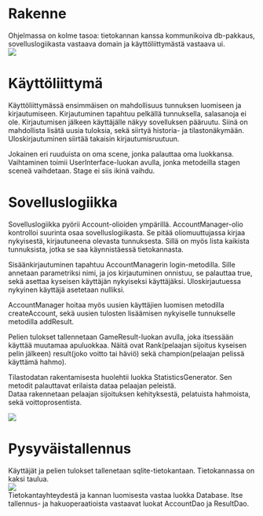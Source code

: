 # Rakenne
Ohjelmassa on kolme tasoa: tietokannan kanssa kommunikoiva db-pakkaus, sovelluslogiikasta vastaava domain ja käyttöliittymästä vastaava ui.  
<img src="https://yuml.me/f6c88072.png">

# Käyttöliittymä

Käyttöliittymässä ensimmäisen on mahdollisuus tunnuksen luomiseen ja kirjautumiseen. Kirjautuminen tapahtuu pelkällä tunnuksella, salasanoja ei ole. Kirjautumisen jälkeen käyttäjälle näkyy sovelluksen pääruutu. Siinä on mahdollista lisätä uusia tuloksia, sekä siirtyä historia- ja tilastonäkymään. Uloskirjautuminen siirtää takaisin kirjautumisruutuun.  

Jokainen eri ruuduista on oma scene, jonka palauttaa oma luokkansa. Vaihtaminen toimii UserInterface-luokan avulla, jonka metodeilla stagen sceneä vaihdetaan. Stage ei siis ikinä vaihdu.

# Sovelluslogiikka 
Sovelluslogiikka pyörii Account-olioiden ympärillä. AccountManager-olio kontrolloi suurinta osaa sovelluslogiikasta. Se pitää oliomuuttujassa kirjaa nykyisestä, kirjautuneena olevasta tunnuksesta. Sillä on myös lista kaikista tunnuksista, jotka se saa käynnistäessä tietokannasta.  

Sisäänkirjautuminen tapahtuu AccountManagerin login-metodilla. Sille annetaan parametriksi nimi, ja jos kirjautuminen onnistuu, se palauttaa true, sekä asettaa kyseisen käyttäjän nykyiseksi käyttäjäksi. Uloskirjautuessa nykyinen käyttäjä asetetaan nulliksi.  

AccountManager hoitaa myös uusien käyttäjien luomisen metodilla createAccount, sekä uusien tulosten lisäämisen nykyiselle tunnukselle metodilla addResult.  

Pelien tulokset tallennetaan GameResult-luokan avulla, joka itsessään käyttää muutamaa apuluokkaa. Näitä ovat Rank(pelaajan sijoitus kyseisen pelin jälkeen) result(joko voitto tai häviö) sekä champion(pelaajan pelissä käyttämä hahmo).    

Tilastodatan rakentamisesta huolehtii luokka StatisticsGenerator. Sen metodit palauttavat erilaista dataa pelaajan peleistä.  
Dataa rakennetaan pelaajan sijoituksen kehityksestä, pelatuista hahmoista, sekä voittoprosentista.






<img src="https://i.imgur.com/YZoY5rR.png">

# Pysyväistallennus
Käyttäjät ja pelien tulokset tallenetaan sqlite-tietokantaan. Tietokannassa on kaksi taulua.  
<img src="https://yuml.me/06e7c847.png">  
Tietokantayhteydestä ja kannan luomisesta vastaa luokka Database. Itse tallennus- ja hakuoperaatioista vastaavat luokat AccountDao ja ResultDao.
